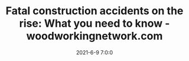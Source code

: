 ---
"title": "Fatal construction accidents on the rise: What you need to know - woodworkingnetwork.com"
"date": "2021-6-9 7:0:0"
"feed_name": "GOOGLENEWSCONSTRUCTION"
"feed_website": "https://news.google.com/search?q=construction%2Bincident&hl=en-US&gl=US&ceid=US:en"
"feed_rss": "https://news.google.com/rss/search?q=construction%2Bincident&hl=en-US&gl=US&ceid=US:en"
"link": "https://www.woodworkingnetwork.com/best-practices-guide/plant-production-software/fatal-construction-accidents-rise-need-know"
"file": "_posts/2021-1-1-dee7158962a8ebc5f6595fc6b6f4d86d6e230d9a.md"
"accident": "1"
"drilling": "0"
---